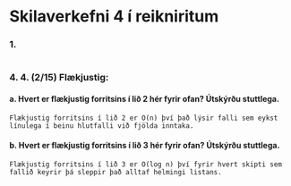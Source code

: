 






# Skilaverkefni 4 í reikniritum

### 1.
```

```
### 4. 4. (2/15) Flækjustig:
#### a. Hvert er flækjustig forritsins í lið 2 hér fyrir ofan? Útskýrðu stuttlega.
```
Flækjustig forritsins í lið 2 er O(n) því það lýsir falli sem eykst línulega í beinu hlutfalli við fjölda inntaka.
```
#### b. Hvert er flækjustig forritsins í lið 3 hér fyrir ofan? Útskýrðu stuttlega.
```
Flækjustig forritsins í lið 3 er O(log n) því fyrir hvert skipti sem fallið keyrir þá sleppir það alltaf helmingi listans.
```
